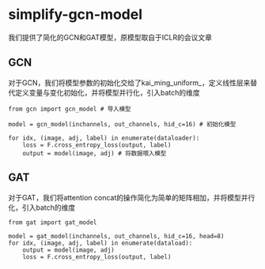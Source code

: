 # simplify-gcn-model
我们提供了简化的GCN和GAT模型，原模型取自于ICLR的会议文章

## GCN
对于GCN，我们将模型参数的初始化交给了kai_ming_uniform_，定义线性层来替代定义变量与变化初始化，并将模型并行化，引入batch的维度
```
from gcn import gcn_model # 导入模型

model = gcn_model(inchannels, out_channels, hid_c=16) # 初始化模型

for idx, (image, adj, label) in enumerate(dataloader):
    loss = F.cross_entropy_loss(output, label)
    output = model(image, adj) # 将数据喂入模型
```
## GAT
对于GAT，我们将attention concat的操作简化为简单的矩阵相加，并将模型并行化，引入batch的维度
```
from gat import gat_model

model = gat_model(inchannels, out_channels, hid_c=16, head=8)
for idx, (image, adj, label) in enumerate(dataload):
    output = model(image, adj)
    loss = F.cross_entropy_loss(output, label)
```



